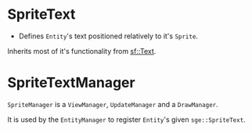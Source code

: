 # SpriteText

- Defines `Entity`'s text positioned relatively to it's `Sprite`.

Inherits most of it's functionality from [sf::Text](https://www.sfml-dev.org/documentation/2.5.1/classsf_1_1Text.php).

# SpriteTextManager

`SpriteManager` is a `ViewManager`, `UpdateManager` and a `DrawManager`.

It is used by the `EntityManager` to register `Entity`'s given `sge::SpriteText`.